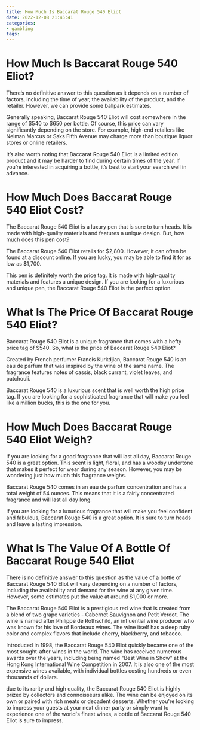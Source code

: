 ```yaml
---
title: How Much Is Baccarat Rouge 540 Eliot 
date: 2022-12-08 21:45:41
categories:
- gambling
tags:
---
```



#  How Much Is Baccarat Rouge 540 Eliot? 

There’s no definitive answer to this question as it depends on a number of factors, including the time of year, the availability of the product, and the retailer. However, we can provide some ballpark estimates.

Generally speaking, Baccarat Rouge 540 Eliot will cost somewhere in the range of $540 to $650 per bottle. Of course, this price can vary significantly depending on the store. For example, high-end retailers like Neiman Marcus or Saks Fifth Avenue may charge more than boutique liquor stores or online retailers.

It’s also worth noting that Baccarat Rouge 540 Eliot is a limited edition product and it may be harder to find during certain times of the year. If you’re interested in acquiring a bottle, it’s best to start your search well in advance.

#  How Much Does Baccarat Rouge 540 Eliot Cost? 

The Baccarat Rouge 540 Eliot is a luxury pen that is sure to turn heads. It is made with high-quality materials and features a unique design. But, how much does this pen cost?

The Baccarat Rouge 540 Eliot retails for $2,800. However, it can often be found at a discount online. If you are lucky, you may be able to find it for as low as $1,700.

This pen is definitely worth the price tag. It is made with high-quality materials and features a unique design. If you are looking for a luxurious and unique pen, the Baccarat Rouge 540 Eliot is the perfect option.

#  What Is The Price Of Baccarat Rouge 540 Eliot? 

Baccarat Rouge 540 Eliot is a unique fragrance that comes with a hefty price tag of $540. So, what is the price of Baccarat Rouge 540 Eliot?

Created by French perfumer Francis Kurkdjian, Baccarat Rouge 540 is an eau de parfum that was inspired by the wine of the same name. The fragrance features notes of cassis, black currant, violet leaves, and patchouli.

Baccarat Rouge 540 is a luxurious scent that is well worth the high price tag. If you are looking for a sophisticated fragrance that will make you feel like a million bucks, this is the one for you.

#  How Much Does Baccarat Rouge 540 Eliot Weigh? 

If you are looking for a good fragrance that will last all day, Baccarat Rouge 540 is a great option. This scent is light, floral, and has a woodsy undertone that makes it perfect for wear during any season. 
However, you may be wondering just how much this fragrance weighs. 

Baccarat Rouge 540 comes in an eau de parfum concentration and has a total weight of 54 ounces. This means that it is a fairly concentrated fragrance and will last all day long. 

If you are looking for a luxurious fragrance that will make you feel confident and fabulous, Baccarat Rouge 540 is a great option. It is sure to turn heads and leave a lasting impression.

#  What Is The Value Of A Bottle Of Baccarat Rouge 540 Eliot

There is no definitive answer to this question as the value of a bottle of Baccarat Rouge 540 Eliot will vary depending on a number of factors, including the availability and demand for the wine at any given time. However, some estimates put the value at around $1,000 or more.

The Baccarat Rouge 540 Eliot is a prestigious red wine that is created from a blend of two grape varieties - Cabernet Sauvignon and Petit Verdot. The wine is named after Philippe de Rothschild, an influential wine producer who was known for his love of Bordeaux wines. The wine itself has a deep ruby color and complex flavors that include cherry, blackberry, and tobacco.

Introduced in 1998, the Baccarat Rouge 540 Eliot quickly became one of the most sought-after wines in the world. The wine has received numerous awards over the years, including being named "Best Wine in Show" at the Hong Kong International Wine Competition in 2007. It is also one of the most expensive wines available, with individual bottles costing hundreds or even thousands of dollars.

 due to its rarity and high quality, the Baccarat Rouge 540 Eliot is highly prized by collectors and connoisseurs alike. The wine can be enjoyed on its own or paired with rich meats or decadent desserts. Whether you're looking to impress your guests at your next dinner party or simply want to experience one of the world's finest wines, a bottle of Baccarat Rouge 540 Eliot is sure to impress.
